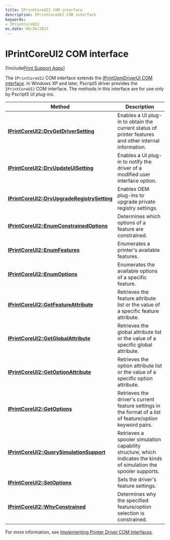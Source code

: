 ```yaml
---
title: IPrintCoreUI2 COM interface
description: IPrintCoreUI2 COM interface
keywords:
- IPrintCoreUI2
ms.date: 06/26/2023
---
```


# IPrintCoreUI2 COM interface

[!include[Print Support Apps](../includes/print-support-apps.md)]

The `IPrintCoreUI2` COM interface extends the [IPrintOemDriverUI COM interface](iprintoemdriverui-com-interface.md). In Windows XP and later, Pscript5 driver provides the `IPrintCoreUI2` COM interface. The methods in this interface are for use only by Pscript5 UI plug-ins.

| Method | Description |
|--|--|
| [**IPrintCoreUI2::DrvGetDriverSetting**](/windows-hardware/drivers/ddi/prcomoem/nf-prcomoem-iprintcoreui2-drvgetdriversetting) | Enables a UI plug-in to obtain the current status of printer features and other internal information. |
| [**IPrintCoreUI2::DrvUpdateUISetting**](/windows-hardware/drivers/ddi/prcomoem/nf-prcomoem-iprintcoreui2-drvupdateuisetting) | Enables a UI plug-in to notify the driver of a modified user interface option. |
| [**IPrintCoreUI2::DrvUpgradeRegistrySetting**](/windows-hardware/drivers/ddi/prcomoem/nf-prcomoem-iprintcoreui2-drvupgraderegistrysetting) | Enables OEM plug-ins to upgrade private registry settings. |
| [**IPrintCoreUI2::EnumConstrainedOptions**](/windows-hardware/drivers/ddi/prcomoem/nf-prcomoem-iprintcoreui2-enumconstrainedoptions) | Determines which options of a feature are constrained. |
| [**IPrintCoreUI2::EnumFeatures**](/windows-hardware/drivers/ddi/prcomoem/nf-prcomoem-iprintcoreui2-enumfeatures) | Enumerates a printer's available features. |
| [**IPrintCoreUI2::EnumOptions**](/windows-hardware/drivers/ddi/prcomoem/nf-prcomoem-iprintcoreui2-enumoptions) | Enumerates the available options of a specific feature. |
| [**IPrintCoreUI2::GetFeatureAttribute**](/windows-hardware/drivers/ddi/prcomoem/nf-prcomoem-iprintcoreui2-getfeatureattribute) | Retrieves the feature attribute list or the value of a specific feature attribute. |
| [**IPrintCoreUI2::GetGlobalAttribute**](/windows-hardware/drivers/ddi/prcomoem/nf-prcomoem-iprintcoreui2-getglobalattribute) | Retrieves the global attribute list or the value of a specific global attribute. |
| [**IPrintCoreUI2::GetOptionAttribute**](/windows-hardware/drivers/ddi/prcomoem/nf-prcomoem-iprintcoreui2-getoptionattribute) | Retrieves the option attribute list or the value of a specific option attribute. |
| [**IPrintCoreUI2::GetOptions**](/windows-hardware/drivers/ddi/prcomoem/nf-prcomoem-iprintcoreui2-getoptions) | Retrieves the driver's current feature settings in the format of a list of feature/option keyword pairs. |
| [**IPrintCoreUI2::QuerySimulationSupport**](/windows-hardware/drivers/ddi/prcomoem/nf-prcomoem-iprintcoreui2-querysimulationsupport) | Retrieves a spooler simulation capability structure, which indicates the kinds of simulation the spooler supports. |
| [**IPrintCoreUI2::SetOptions**](/windows-hardware/drivers/ddi/prcomoem/nf-prcomoem-iprintcoreui2-setoptions) | Sets the driver's feature settings. |
| [**IPrintCoreUI2::WhyConstrained**](/windows-hardware/drivers/ddi/prcomoem/nf-prcomoem-iprintcoreui2-whyconstrained) | Determines why the specified feature/option selection is constrained. |

For more information, see [Implementing Printer Driver COM Interfaces](implementing-printer-driver-com-interfaces.md).

